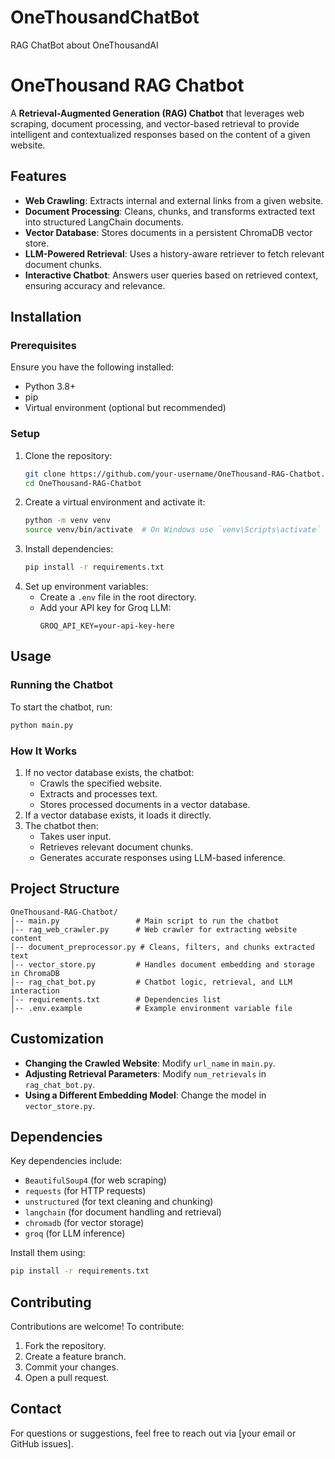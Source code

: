 # OneThousandChatBot
RAG ChatBot about OneThousandAI

# OneThousand RAG Chatbot

A **Retrieval-Augmented Generation (RAG) Chatbot** that leverages web scraping, document processing, and vector-based retrieval to provide intelligent and contextualized responses based on the content of a given website.

## Features
- **Web Crawling**: Extracts internal and external links from a given website.
- **Document Processing**: Cleans, chunks, and transforms extracted text into structured LangChain documents.
- **Vector Database**: Stores documents in a persistent ChromaDB vector store.
- **LLM-Powered Retrieval**: Uses a history-aware retriever to fetch relevant document chunks.
- **Interactive Chatbot**: Answers user queries based on retrieved context, ensuring accuracy and relevance.

## Installation
### Prerequisites
Ensure you have the following installed:
- Python 3.8+
- pip
- Virtual environment (optional but recommended)

### Setup
1. Clone the repository:
   ```bash
   git clone https://github.com/your-username/OneThousand-RAG-Chatbot.git
   cd OneThousand-RAG-Chatbot
   ```
2. Create a virtual environment and activate it:
   ```bash
   python -m venv venv
   source venv/bin/activate  # On Windows use `venv\Scripts\activate`
   ```
3. Install dependencies:
   ```bash
   pip install -r requirements.txt
   ```
4. Set up environment variables:
   - Create a `.env` file in the root directory.
   - Add your API key for Groq LLM:
     ```env
     GROQ_API_KEY=your-api-key-here
     ```

## Usage
### Running the Chatbot
To start the chatbot, run:
```bash
python main.py
```

### How It Works
1. If no vector database exists, the chatbot:
   - Crawls the specified website.
   - Extracts and processes text.
   - Stores processed documents in a vector database.
2. If a vector database exists, it loads it directly.
3. The chatbot then:
   - Takes user input.
   - Retrieves relevant document chunks.
   - Generates accurate responses using LLM-based inference.

## Project Structure
```
OneThousand-RAG-Chatbot/
│-- main.py                 # Main script to run the chatbot
│-- rag_web_crawler.py      # Web crawler for extracting website content
│-- document_preprocessor.py # Cleans, filters, and chunks extracted text
│-- vector_store.py         # Handles document embedding and storage in ChromaDB
│-- rag_chat_bot.py         # Chatbot logic, retrieval, and LLM interaction
│-- requirements.txt        # Dependencies list
│-- .env.example            # Example environment variable file
```

## Customization
- **Changing the Crawled Website**: Modify `url_name` in `main.py`.
- **Adjusting Retrieval Parameters**: Modify `num_retrievals` in `rag_chat_bot.py`.
- **Using a Different Embedding Model**: Change the model in `vector_store.py`.

## Dependencies
Key dependencies include:
- `BeautifulSoup4` (for web scraping)
- `requests` (for HTTP requests)
- `unstructured` (for text cleaning and chunking)
- `langchain` (for document handling and retrieval)
- `chromadb` (for vector storage)
- `groq` (for LLM inference)

Install them using:
```bash
pip install -r requirements.txt
```

## Contributing
Contributions are welcome! To contribute:
1. Fork the repository.
2. Create a feature branch.
3. Commit your changes.
4. Open a pull request.


## Contact
For questions or suggestions, feel free to reach out via [your email or GitHub issues].



